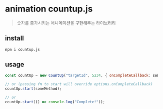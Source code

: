 # animation countup.js

> 숫자를 증가시키는 애니메이션을 구현해주는 라이브러리

## install

```sh
npm i countup.js
```

## usage

```js
const countUp = new CountUp("targetId", 5234, { onCompleteCallback: someMethod });

// or (passing fn to start will override options.onCompleteCallback)
countUp.start(someMethod);

// or
countUp.start(() => console.log("Complete!"));
```
